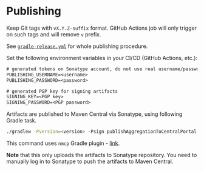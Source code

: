 # Publishing

Keep Git tags with `vX.Y.Z-suffix` format. GitHub Actions job will only trigger on such tags and will remove `v` prefix.

See [`gradle-release.yml`](.github/workflows/gradle-release.yml) for whole publishing procedure.

Set the following environment variables in your CI/CD (GitHub Actions, etc.):

```txt
# generated tokens on Sonatype account, do not use real username/password
PUBLISHING_USERNAME=<username>
PUBLISHING_PASSWORD=<password>

# generated PGP key for signing artifacts
SIGNING_KEY=<PGP key>
SIGNING_PASSWORD=<PGP password>
```

Artifacts are published to Maven Central via Sonatype, using following Gradle task.

```bash
./gradlew -Pversion=<version> -Psign publishAggregationToCentralPortal
```

This command uses `nmcp` Gradle plugin - [link](https://github.com/GradleUp/nmcp).

**Note** that this only uploads the artifacts to Sonatype repository. You need to manually log in to Sonatype to push
the artifacts to Maven Central.
